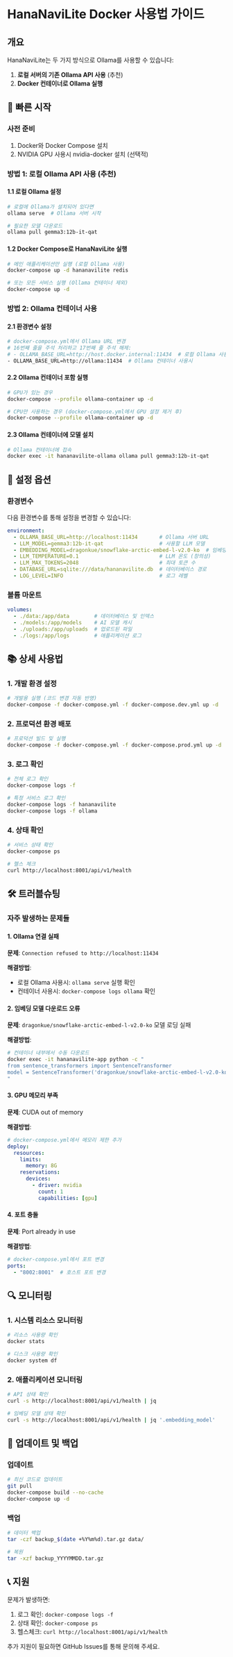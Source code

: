 # HanaNaviLite Docker 사용법 가이드

## 개요

HanaNaviLite는 두 가지 방식으로 Ollama를 사용할 수 있습니다:
1. **로컬 서버의 기존 Ollama API 사용** (추천)
2. **Docker 컨테이너로 Ollama 실행**

## 🚀 빠른 시작

### 사전 준비

1. Docker와 Docker Compose 설치
2. NVIDIA GPU 사용시 nvidia-docker 설치 (선택적)

### 방법 1: 로컬 Ollama API 사용 (추천)

#### 1.1 로컬 Ollama 설정

```bash
# 로컬에 Ollama가 설치되어 있다면
ollama serve  # Ollama 서버 시작

# 필요한 모델 다운로드
ollama pull gemma3:12b-it-qat
```

#### 1.2 Docker Compose로 HanaNaviLite 실행

```bash
# 메인 애플리케이션만 실행 (로컬 Ollama 사용)
docker-compose up -d hananavilite redis

# 또는 모든 서비스 실행 (Ollama 컨테이너 제외)
docker-compose up -d
```

### 방법 2: Ollama 컨테이너 사용

#### 2.1 환경변수 설정

```bash
# docker-compose.yml에서 Ollama URL 변경
# 16번째 줄을 주석 처리하고 17번째 줄 주석 해제:
# - OLLAMA_BASE_URL=http://host.docker.internal:11434  # 로컬 Ollama 사용시
- OLLAMA_BASE_URL=http://ollama:11434  # Ollama 컨테이너 사용시
```

#### 2.2 Ollama 컨테이너 포함 실행

```bash
# GPU가 있는 경우
docker-compose --profile ollama-container up -d

# CPU만 사용하는 경우 (docker-compose.yml에서 GPU 설정 제거 후)
docker-compose --profile ollama-container up -d
```

#### 2.3 Ollama 컨테이너에 모델 설치

```bash
# Ollama 컨테이너에 접속
docker exec -it hananavilite-ollama ollama pull gemma3:12b-it-qat
```

## 🔧 설정 옵션

### 환경변수

다음 환경변수를 통해 설정을 변경할 수 있습니다:

```yaml
environment:
  - OLLAMA_BASE_URL=http://localhost:11434       # Ollama 서버 URL
  - LLM_MODEL=gemma3:12b-it-qat                  # 사용할 LLM 모델
  - EMBEDDING_MODEL=dragonkue/snowflake-arctic-embed-l-v2.0-ko  # 임베딩 모델
  - LLM_TEMPERATURE=0.1                          # LLM 온도 (창의성)
  - LLM_MAX_TOKENS=2048                          # 최대 토큰 수
  - DATABASE_URL=sqlite:///data/hananavilite.db  # 데이터베이스 경로
  - LOG_LEVEL=INFO                               # 로그 레벨
```

### 볼륨 마운트

```yaml
volumes:
  - ./data:/app/data        # 데이터베이스 및 인덱스
  - ./models:/app/models    # AI 모델 캐시
  - ./uploads:/app/uploads  # 업로드된 파일
  - ./logs:/app/logs        # 애플리케이션 로그
```

## 📚 상세 사용법

### 1. 개발 환경 설정

```bash
# 개발용 실행 (코드 변경 자동 반영)
docker-compose -f docker-compose.yml -f docker-compose.dev.yml up -d
```

### 2. 프로덕션 환경 배포

```bash
# 프로덕션 빌드 및 실행
docker-compose -f docker-compose.yml -f docker-compose.prod.yml up -d
```

### 3. 로그 확인

```bash
# 전체 로그 확인
docker-compose logs -f

# 특정 서비스 로그 확인
docker-compose logs -f hananavilite
docker-compose logs -f ollama
```

### 4. 상태 확인

```bash
# 서비스 상태 확인
docker-compose ps

# 헬스 체크
curl http://localhost:8001/api/v1/health
```

## 🛠 트러블슈팅

### 자주 발생하는 문제들

#### 1. Ollama 연결 실패

**문제**: `Connection refused to http://localhost:11434`

**해결방법**:
- 로컬 Ollama 사용시: `ollama serve` 실행 확인
- 컨테이너 사용시: `docker-compose logs ollama` 확인

#### 2. 임베딩 모델 다운로드 오류

**문제**: `dragonkue/snowflake-arctic-embed-l-v2.0-ko` 모델 로딩 실패

**해결방법**:
```bash
# 컨테이너 내부에서 수동 다운로드
docker exec -it hananavilite-app python -c "
from sentence_transformers import SentenceTransformer
model = SentenceTransformer('dragonkue/snowflake-arctic-embed-l-v2.0-ko')
"
```

#### 3. GPU 메모리 부족

**문제**: CUDA out of memory

**해결방법**:
```yaml
# docker-compose.yml에서 메모리 제한 추가
deploy:
  resources:
    limits:
      memory: 8G
    reservations:
      devices:
        - driver: nvidia
          count: 1
          capabilities: [gpu]
```

#### 4. 포트 충돌

**문제**: Port already in use

**해결방법**:
```yaml
# docker-compose.yml에서 포트 변경
ports:
  - "8002:8001"  # 호스트 포트 변경
```

## 🔍 모니터링

### 1. 시스템 리소스 모니터링

```bash
# 리소스 사용량 확인
docker stats

# 디스크 사용량 확인
docker system df
```

### 2. 애플리케이션 모니터링

```bash
# API 상태 확인
curl -s http://localhost:8001/api/v1/health | jq

# 임베딩 모델 상태 확인
curl -s http://localhost:8001/api/v1/health | jq '.embedding_model'
```

## 🔄 업데이트 및 백업

### 업데이트

```bash
# 최신 코드로 업데이트
git pull
docker-compose build --no-cache
docker-compose up -d
```

### 백업

```bash
# 데이터 백업
tar -czf backup_$(date +%Y%m%d).tar.gz data/

# 복원
tar -xzf backup_YYYYMMDD.tar.gz
```

## 📞 지원

문제가 발생하면:
1. 로그 확인: `docker-compose logs -f`
2. 상태 확인: `docker-compose ps`
3. 헬스체크: `curl http://localhost:8001/api/v1/health`

추가 지원이 필요하면 GitHub Issues를 통해 문의해 주세요.